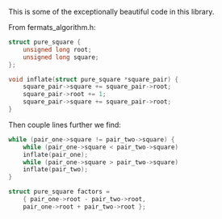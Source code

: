 This is some of the exceptionally beautiful code in this library.

From fermats_algorithm.h:
```c
struct pure_square {
    unsigned long root;
    unsigned long square;
};
```

```c
void inflate(struct pure_square *square_pair) {
    square_pair->square += square_pair->root;
    square_pair->root += 1;
    square_pair->square += square_pair->root;
}
```

Then couple lines further we find:
```c
while (pair_one->square != pair_two->square) {
    while (pair_one->square < pair_two->square)
	inflate(pair_one);
    while (pair_one->square > pair_two->square)
	inflate(pair_two);
}
```
```c
struct pure_square factors =
    { pair_one->root - pair_two->root,
    pair_one->root + pair_two->root };
```
